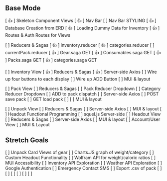 ## Base Mode
[ 👍 ] Skeleton Component Views
[ 👍 ] Nav Bar 
  [ ] Nav Bar STYLING
[ 👍 ] Database Creation from ERD
[ 👍 ] Loading Dummy Data for Inventory
[ 👍 ] Routes & Auth Routes for Views
<!--  -->
[ ] Reducers & Sagas
  [ 👍 ] inventory.reducer
  [ 👍 ] categories.reducer
  [ ] currentPack.reducer
  [ 👍 ] Gear.saga GET
  [ 👍 ] Consumables.saga GET
  [ 👍 ] Packs.saga GET
  [ 👍 ] categories.saga GET
<!--  -->
[ ] Inventory View
  [ 👍 ] Reducers & Sagas
  [ 👍 ] Server-side Axios
  [ ] Wire up four buttons to each display
  [ ] Wire up ADD Button
  [ ] MUI & layout
<!--  -->
[ ] Pack View
  [ ] Reducers & Sagas
    [ ] Pack Reducer Dropdown
    [ ] Category Reducer Dropdown
    [ ] ADD to pack dispatch
  [ ] Server-side Axios
    [ ] POST save pack
    [ ] GET load pack
    [ ] 
  [ ] MUI & layout
<!--  -->
[ ] Unpack View
  [ ] Reducers & Sagas
  [ ] Server-side Axios
  [ ] MUI & layout
[ ] Headout Functional Programming
  [ ] squel.js Server-side
[ ] Headout View
  [ ] Reducers & Sagas
  [ ] Server-side Axios
  [ ] MUI & layout
[ ] Account/User View
  [ ] MUI & Layout

## Stretch Goals
[ ] Unpack Card Views of gear
  [ ] Charts.JS graph of weight/category
[ ] Custom Headout Functionality
[ ] Wolfram API for weight/caloric ratios
[ ] MUI Accessibility
[ ] Inventory API Exploration
[ ] Weather API Exploration
[ ] Google Authentication
[ ] Emergency Contact SMS 
[ ] Export .csv of pack
[ ]
[ ]
[ ]
[ ]
[ ]
[ ]